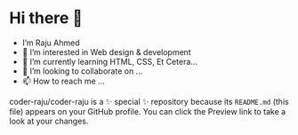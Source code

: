 # Hi there 👋
- I’m Raju Ahmed 
- 👀 I’m interested in Web design & development
- 🌱 I’m currently learning HTML, CSS, Et Cetera...
- 💞️ I’m looking to collaborate on ...
- 📫 How to reach me ...

coder-raju/coder-raju is a ✨ special ✨ repository because its `README.md` (this file) appears on your GitHub profile.
You can click the Preview link to take a look at your changes.
